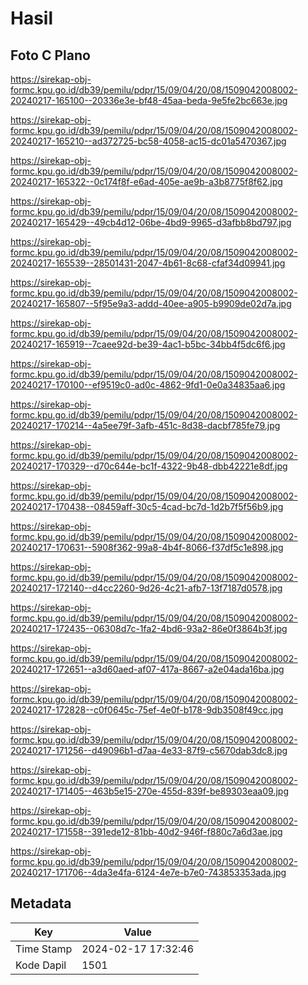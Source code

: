 # Hasil

## Foto C Plano

https://sirekap-obj-formc.kpu.go.id/db39/pemilu/pdpr/15/09/04/20/08/1509042008002-20240217-165100--20336e3e-bf48-45aa-beda-9e5fe2bc663e.jpg

https://sirekap-obj-formc.kpu.go.id/db39/pemilu/pdpr/15/09/04/20/08/1509042008002-20240217-165210--ad372725-bc58-4058-ac15-dc01a5470367.jpg

https://sirekap-obj-formc.kpu.go.id/db39/pemilu/pdpr/15/09/04/20/08/1509042008002-20240217-165322--0c174f8f-e6ad-405e-ae9b-a3b8775f8f62.jpg

https://sirekap-obj-formc.kpu.go.id/db39/pemilu/pdpr/15/09/04/20/08/1509042008002-20240217-165429--49cb4d12-06be-4bd9-9965-d3afbb8bd797.jpg

https://sirekap-obj-formc.kpu.go.id/db39/pemilu/pdpr/15/09/04/20/08/1509042008002-20240217-165539--28501431-2047-4b61-8c68-cfaf34d09941.jpg

https://sirekap-obj-formc.kpu.go.id/db39/pemilu/pdpr/15/09/04/20/08/1509042008002-20240217-165807--5f95e9a3-addd-40ee-a905-b9909de02d7a.jpg

https://sirekap-obj-formc.kpu.go.id/db39/pemilu/pdpr/15/09/04/20/08/1509042008002-20240217-165919--7caee92d-be39-4ac1-b5bc-34bb4f5dc6f6.jpg

https://sirekap-obj-formc.kpu.go.id/db39/pemilu/pdpr/15/09/04/20/08/1509042008002-20240217-170100--ef9519c0-ad0c-4862-9fd1-0e0a34835aa6.jpg

https://sirekap-obj-formc.kpu.go.id/db39/pemilu/pdpr/15/09/04/20/08/1509042008002-20240217-170214--4a5ee79f-3afb-451c-8d38-dacbf785fe79.jpg

https://sirekap-obj-formc.kpu.go.id/db39/pemilu/pdpr/15/09/04/20/08/1509042008002-20240217-170329--d70c644e-bc1f-4322-9b48-dbb42221e8df.jpg

https://sirekap-obj-formc.kpu.go.id/db39/pemilu/pdpr/15/09/04/20/08/1509042008002-20240217-170438--08459aff-30c5-4cad-bc7d-1d2b7f5f56b9.jpg

https://sirekap-obj-formc.kpu.go.id/db39/pemilu/pdpr/15/09/04/20/08/1509042008002-20240217-170631--5908f362-99a8-4b4f-8066-f37df5c1e898.jpg

https://sirekap-obj-formc.kpu.go.id/db39/pemilu/pdpr/15/09/04/20/08/1509042008002-20240217-172140--d4cc2260-9d26-4c21-afb7-13f7187d0578.jpg

https://sirekap-obj-formc.kpu.go.id/db39/pemilu/pdpr/15/09/04/20/08/1509042008002-20240217-172435--06308d7c-1fa2-4bd6-93a2-86e0f3864b3f.jpg

https://sirekap-obj-formc.kpu.go.id/db39/pemilu/pdpr/15/09/04/20/08/1509042008002-20240217-172651--a3d60aed-af07-417a-8667-a2e04ada16ba.jpg

https://sirekap-obj-formc.kpu.go.id/db39/pemilu/pdpr/15/09/04/20/08/1509042008002-20240217-172828--c0f0645c-75ef-4e0f-b178-9db3508f49cc.jpg

https://sirekap-obj-formc.kpu.go.id/db39/pemilu/pdpr/15/09/04/20/08/1509042008002-20240217-171256--d49096b1-d7aa-4e33-87f9-c5670dab3dc8.jpg

https://sirekap-obj-formc.kpu.go.id/db39/pemilu/pdpr/15/09/04/20/08/1509042008002-20240217-171405--463b5e15-270e-455d-839f-be89303eaa09.jpg

https://sirekap-obj-formc.kpu.go.id/db39/pemilu/pdpr/15/09/04/20/08/1509042008002-20240217-171558--391ede12-81bb-40d2-946f-f880c7a6d3ae.jpg

https://sirekap-obj-formc.kpu.go.id/db39/pemilu/pdpr/15/09/04/20/08/1509042008002-20240217-171706--4da3e4fa-6124-4e7e-b7e0-743853353ada.jpg


## Metadata

| Key        | Value               |
| ---------- | ------------------- |
| Time Stamp | 2024-02-17 17:32:46 |
| Kode Dapil | 1501                |



